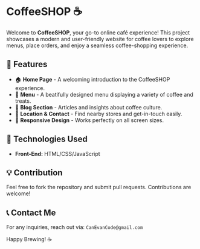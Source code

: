 # CoffeeSHOP ☕

Welcome to **CoffeeSHOP**, your go-to online café experience! This project showcases a modern and user-friendly website for coffee lovers to explore menus, place orders, and enjoy a seamless coffee-shopping experience.

## 🌟 Features
- 🏠 **Home Page** - A welcoming introduction to the CoffeeSHOP experience.
- 📜 **Menu** - A beatifully designed menu displaying a variety of coffee and treats.
- 📝 **Blog Section** - Articles and insights about coffee culture.
- 📍 **Location & Contact** - Find nearby stores and get-in-touch easily.
- 🎨 **Responsive Design** - Works perfectly on all screen sizes.

## 🚀 Technologies Used
- **Front-End:** HTML/CSS/JavaScript

## 💡 Contribution
Feel free to fork the repository and submit pull requests. Contributions are welcome!

## 📞 Contact Me
For any inquiries, reach out via: `CanEvanCode@gmail.com`

Happy Brewing! ☕
